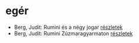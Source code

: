 # egér

- Berg, Judit: Rumini és a négy jogar [részletek](_details/%7Bopf.creator%7D.md#id_570)
- Berg, Judit: Rumini Zúzmaragyarmaton [részletek](_details/%7Bopf.creator%7D.md#id_567)